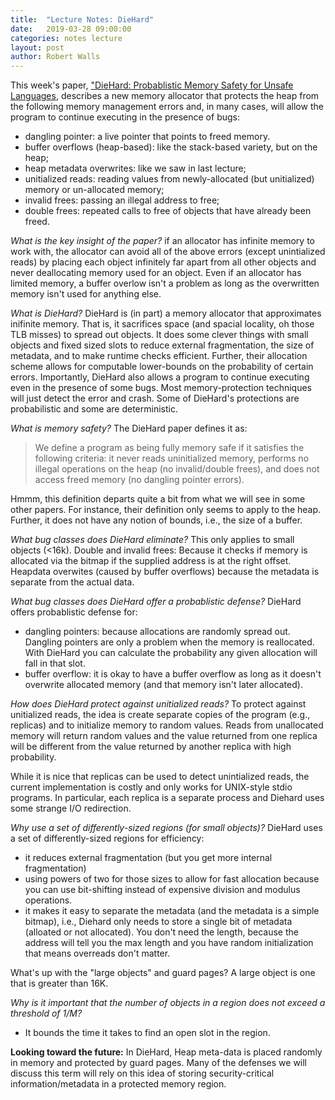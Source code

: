 ```yaml
---
title:  "Lecture Notes: DieHard"
date:   2019-03-28 09:00:00
categories: notes lecture
layout: post
author: Robert Walls
---
```


This week's paper, ["DieHard: Probablistic Memory Safety for Unsafe
Languages][diehard],  describes a new memory allocator that protects the heap
from the following  memory management errors and, in many cases, will allow the
program to continue executing in the presence of bugs:
 - dangling pointer: a live pointer that points to freed memory.
 - buffer overflows (heap-based): like the stack-based variety, but on the
   heap;
 - heap metadata overwrites: like we saw in last lecture;
 - unitialized reads: reading values from newly-allocated (but unitialized)
   memory or un-allocated memory; 
 - invalid frees: passing an illegal address to free;
 - double frees: repeated calls to free of objects that have already been
   freed.  


[diehard]:/papers/diehard.pdf


*What is the key insight of the paper?* if an allocator has infinite memory to
work with, the allocator can avoid all of the above errors (except unintialized
reads) by placing each object infinitely far apart from all other objects and
never deallocating memory used for an object. Even if an allocator has limited
memory, a buffer overlow isn't a problem as long as the overwritten memory
isn't used for anything else. 


*What is DieHard?* DieHard is (in part) a memory allocator that approximates
inifinite memory. That is, it sacrifices space (and spacial locality, oh those
TLB misses) to spread out objects. It does some clever things with small
objects and fixed sized slots to reduce external fragmentation, the size of
metadata, and to make runtime checks efficient.  Further, their  allocation
scheme allows for computable lower-bounds on the probability of certain errors.
Importantly, DieHard also allows a program to continue executing even in the
presence of some bugs. Most memory-protection techniques will just detect the
error and crash. Some of DieHard's protections are probabilistic and some are
deterministic.

*What is memory safety?*  The DieHard paper defines it as:

> We define a program as being fully memory safe if it satisfies the following
> criteria: it never reads uninitialized memory, performs no illegal operations
> on the heap (no invalid/double frees), and does not access freed memory (no
> dangling pointer errors).

Hmmm, this definition departs quite a bit from what we will see in some other
papers. For instance, their definition only seems to apply to the heap.
Further, it does not have any notion of bounds, i.e., the size of a buffer.


*What bug classes does DieHard eliminate?* This only applies to small objects
(<16k). Double and invalid frees: Because it checks if memory is allocated via
the bitmap if the supplied address is at the right offset. Heapdata overwites
(caused by buffer overflows) because the metadata is separate from the actual
data.

*What bug classes does DieHard offer a probablistic defense?* DieHard offers
probablistic defense for:
 - dangling pointers: because allocations are randomly spread out. Dangling
   pointers are only a problem when the memory is reallocated. With DieHard
you can calculate the probability any given allocation will fall in that slot.  
 - buffer overflow: it is okay to have a buffer overflow as long as it doesn't
   overwrite allocated memory (and that memory isn't later allocated).  


*How does DieHard protect against unitialized reads?* To protect against
unitialized reads, the idea is create separate copies of the program (e.g.,
replicas) and to initialize memory to random values. Reads from  unallocated
memory will return random values and the value returned from one replica will
be  different from the value returned by another replica with high probability. 

While it is nice that replicas can be used to detect unintialized reads, the
current implementation is costly and only works for UNIX-style stdio programs.
In particular, each replica is a separate process and Diehard uses some strange
I/O redirection.  


*Why use a set of differently-sized regions (for small objects)?* DieHard uses
a set of differently-sized regions for efficiency:
 - it reduces external fragmentation (but you get more internal fragmentation)
 - using powers of two for those sizes to allow for fast allocation because you
   can use bit-shifting instead of expensive division and modulus operations. 
 - it makes it easy to separate the metadata (and the metadata is a simple
   bitmap), i.e., Diehard only needs to store a single bit of metadata
(alloated or not allocated). You don't need the length, because the address
will tell you the max length and you have random initialization that means
overreads don't matter. 


What's up with the "large objects" and guard pages? A large object is one that
is greater than 16K.


*Why is it important that the number of objects in a region does not exceed a
threshold of 1/M?* 
 - It bounds the time it takes to find an open slot in the region.


**Looking toward the future:** In DieHard, Heap meta-data is placed randomly in
memory and protected by guard pages. Many of the defenses we will discuss this
term will rely on  this idea of storing security-critical information/metadata
in a protected memory region.


